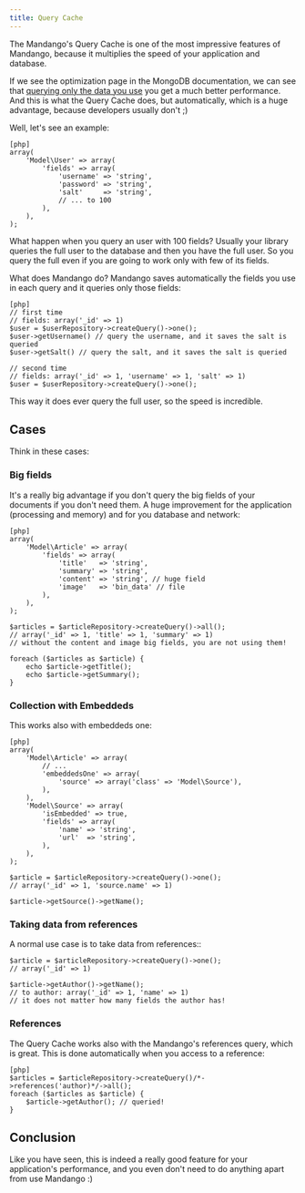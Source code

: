```yaml
---
title: Query Cache
---
```


The Mandango's Query Cache is one of the most impressive features of Mandango,
because it multiplies the speed of your application and database.

If we see the optimization page in the MongoDB documentation, we can see that
[querying only the data you use](http://www.mongodb.org/display/DOCS/Optimization#Optimization-Optimization%233%3ASelectonlyrelevantfields)
you get a much better performance. And this is what the Query Cache does, but
automatically, which is a huge advantage, because developers usually don't ;)

Well, let's see an example:

    [php]
    array(
        'Model\User' => array(
            'fields' => array(
                'username' => 'string',
                'password' => 'string',
                'salt'     => 'string',
                // ... to 100
            ),
        ),
    );

What happen when you query an user with 100 fields? Usually your library queries
the full user to the database and then you have the full user. So you query
the full even if you are going to work only with few of its fields.

What does Mandango do? Mandango saves automatically the fields you use in each
query and it queries only those fields:

    [php]
    // first time
    // fields: array('_id' => 1)
    $user = $userRepository->createQuery()->one();
    $user->getUsername() // query the username, and it saves the salt is queried
    $user->getSalt() // query the salt, and it saves the salt is queried

    // second time
    // fields: array('_id' => 1, 'username' => 1, 'salt' => 1)
    $user = $userRepository->createQuery()->one();

This way it does ever query the full user, so the speed is incredible.

Cases
-----

Think in these cases:

### Big fields

It's a really big advantage if you don't query the big fields of your documents
if you don't need them. A huge improvement for the application (processing and
memory) and for you database and network:

    [php]
    array(
        'Model\Article' => array(
            'fields' => array(
                'title'   => 'string',
                'summary' => 'string',
                'content' => 'string', // huge field
                'image'   => 'bin_data' // file
            ),
        ),
    );

    $articles = $articleRepository->createQuery()->all();
    // array('_id' => 1, 'title' => 1, 'summary' => 1)
    // without the content and image big fields, you are not using them!

    foreach ($articles as $article) {
        echo $article->getTitle();
        echo $article->getSummary();
    }

### Collection with Embeddeds

This works also with embeddeds one:

    [php]
    array(
        'Model\Article' => array(
            // ...
            'embeddedsOne' => array(
                'source' => array('class' => 'Model\Source'),
            ),
        ),
        'Model\Source' => array(
            'isEmbedded' => true,
            'fields' => array(
                'name' => 'string',
                'url'  => 'string',
            ),
        ),
    );

    $article = $articleRepository->createQuery()->one();
    // array('_id' => 1, 'source.name' => 1)

    $article->getSource()->getName();

### Taking data from references

A normal use case is to take data from references::

    $article = $articleRepository->createQuery()->one();
    // array('_id' => 1)

    $article->getAuthor()->getName();
    // to author: array('_id' => 1, 'name' => 1)
    // it does not matter how many fields the author has!

### References

The Query Cache works also with the Mandango's references query, which is great.
This is done automatically when you access to a reference:

    [php]
    $articles = $articleRepository->createQuery()/*->references('author)*/->all();
    foreach ($articles as $article) {
        $article->getAuthor(); // queried!
    }

Conclusion
----------

Like you have seen, this is indeed a really good feature for your
application's performance, and you even don't need to do anything apart from
use Mandango :)